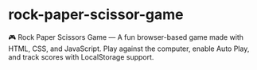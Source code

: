 # rock-paper-scissor-game
🎮 Rock Paper Scissors Game — A fun browser-based game made with HTML, CSS, and JavaScript. Play against the computer, enable Auto Play, and track scores with LocalStorage support.
